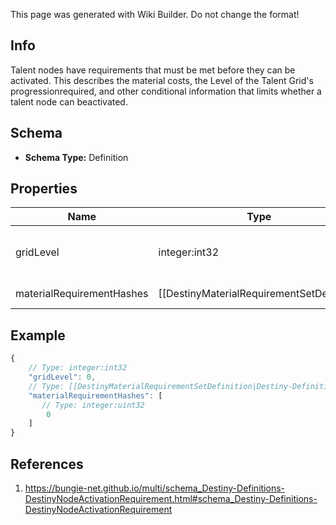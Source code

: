 <span class="wiki-builder">This page was generated with Wiki Builder. Do not change the format!</span>

## Info
Talent nodes have requirements that must be met before they can be activated. This describes the material costs, the Level of the Talent Grid's progressionrequired, and other conditional information that limits whether a talent node can beactivated.

## Schema
* **Schema Type:** Definition

## Properties
Name | Type | Description
---- | ---- | -----------
gridLevel | integer:int32 | The Progression level on the Talent Grid required to activate this node. See DestinyTalentGridDefinition.progressionHash for the related Progression, and readDestinyProgressionDefinition's documentation to learn more about Progressions.
materialRequirementHashes | [[DestinyMaterialRequirementSetDefinition|Destiny-Definitions-DestinyMaterialRequirementSetDefinition]]:Definition:integer:uint32[] | The list of hash identifiers for material requirement sets: materials thatare required for the node to be activated.  See DestinyMaterialRequirementSetDefinition formore information about material requirements. In this case, only a single DestinyMaterialRequirementSetDefinition will be chosenfrom this list, and we won't know which one will be chosen until an instance of the item is created.

## Example
```javascript
{
    // Type: integer:int32
    "gridLevel": 0,
    // Type: [[DestinyMaterialRequirementSetDefinition|Destiny-Definitions-DestinyMaterialRequirementSetDefinition]]:Definition:integer:uint32[]
    "materialRequirementHashes": [
       // Type: integer:uint32
        0
    ]
}

```

## References
1. https://bungie-net.github.io/multi/schema_Destiny-Definitions-DestinyNodeActivationRequirement.html#schema_Destiny-Definitions-DestinyNodeActivationRequirement
